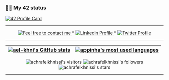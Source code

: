 ### 👨‍💻 My 42 status

[![42 Profile Card](https://1337-readme.vercel.app/api/profile?dark=true&login=ael-khni)](https://github.com/achrafelkhnissi)

<!---
[![achrafelkhnissi's 42 stats](https://badge42.herokuapp.com/api/stats/ael-khni?cursus=C%20reloaded)](https://github.com/achrafelkhnissi)

### TryHackMe

<p align="center">
<img src="https://tryhackme-badges.s3.amazonaws.com/suprivada.png" alt="TryHackMe">
</p>




achrafelkhnissi/achrafelkhnissi is a ✨ special ✨ repository because its `README.md` (this file) appears on your GitHub profile.
You can click the Preview link to take a look at your changes.
--->

--------------

<p align="center">
	<a href="mailto:achraf.elkhnissi@icloud.com">
		<img alt="Feel free to contact me" src="https://img.shields.io/badge/-Ask_me_anything-blue?style=flat&logo=Gmail&logoColor=white&link=mailto:amanda_pinha@hotmail.com" />
	</a>
	<span> * </span>
	<a href="https://www.linkedin.com/in/achraf-elkhnissi/">
		<img alt="Linkedin Profile" src="https://img.shields.io/badge/-Linkedin_Profile-0072b1?style=flat&logo=Linkedin&logoColor=white&link=https://www.linkedin.com/in/achraf-elkhnissi/" />
	</a>
	<span> * </span>
	<a href="https://twitter.com/su_privada">
		<img alt="Twitter Profile" src="https://img.shields.io/badge/Twitter-1DA1F2?style=for-the-badge&logo=twitter&logoColor=white&link=https://twitter.com/su_privada" />
	</a>
</p>

---------------
| [![ael-khni's GitHub stats](https://github-readme-stats.vercel.app/api?username=achrafelkhnissi&count_private=true&show_icons=true&hide=issues&hide_border=true&theme=jolly)](https://github.com/achrafelkhnissi?tab=repositories) | [![appinha's most used languages](https://github-readme-stats.vercel.app/api/top-langs/?username=appinha&layout=compact&hide_border=true&theme=jolly)](https://github.com/achrafelkhnissi?tab=repositories) |
|:-:|:-:|

<p align="center">
	<img alt="achrafelkhnissi's visitors" src="https://komarev.com/ghpvc/?username=achrafelkhnissi&color=8c36db&style=flat&label=visitors" />
	<img alt="achrafelkhnissi's followers" src="https://img.shields.io/github/followers/achrafelkhnissi?color=blueviolet" />
	<img alt="achrafelkhnissi's stars" src="https://img.shields.io/github/stars/achrafelkhnissi?color=blueviolet" />
</p>

---------------
